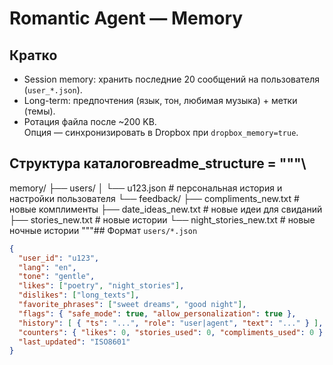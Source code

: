 # Romantic Agent — Memory

## Кратко
- Session memory: хранить последние 20 сообщений на пользователя (`user_*.json`).
- Long-term: предпочтения (язык, тон, любимая музыка) + метки (темы).
- Ротация файла после ~200 KB.  
  Опция — синхронизировать в Dropbox при `dropbox_memory=true`.

## Структура каталоговreadme_structure = """\
memory/
├── users/
│    └── u123.json             # персональная история и настройки пользователя
└── feedback/
     ├── compliments_new.txt   # новые комплименты
     ├── date_ideas_new.txt    # новые идеи для свиданий
     ├── stories_new.txt       # новые истории
     └── night_stories_new.txt # новые ночные истории
"""## Формат `users/*.json`
```json
{
  "user_id": "u123",
  "lang": "en",
  "tone": "gentle",
  "likes": ["poetry", "night_stories"],
  "dislikes": ["long_texts"],
  "favorite_phrases": ["sweet dreams", "good night"],
  "flags": { "safe_mode": true, "allow_personalization": true },
  "history": [ { "ts": "...", "role": "user|agent", "text": "..." } ],
  "counters": { "likes": 0, "stories_used": 0, "compliments_used": 0 },
  "last_updated": "ISO8601"
}